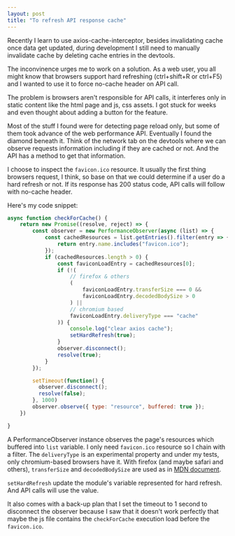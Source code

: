 ```yaml
---
layout: post
title: "To refresh API response cache"
---
```


Recently I learn to use axios-cache-interceptor, besides invalidating cache once data
get updated, during development I still need to manually invalidate cache by
deleting cache entries in the devtools.

The inconvinence urges me to work on a solution. As a web user, you all might
know that browsers support hard refreshing (ctrl+shift+R or ctrl+F5) and I
wanted to use it to force no-cache header on API call.

The problem is browsers aren't responsible for API calls, it interferes
only in static content like the html page and js, css assets. I got stuck
for weeks and even thought about adding a button for the feature.

Most of the stuff I found were for detecting page reload only, but some of them
took advance of the web performance API. Eventually I found the diamond beneath
it. Think of the network tab on the devtools where we can observe requests
information including if they are cached or not. And the API has a method to get
that information.

I choose to inspect the `favicon.ico` resource. It usually the first thing
browsers request, I think, so base on that we could determine if a user do a
hard refresh or not. If its response has 200 status code, API calls will follow
with no-cache header.

Here's my code snippet:

```js
async function checkForCache() {
    return new Promise((resolve, reject) => {
        const observer = new PerformanceObserver(async (list) => {
            const cachedResources = list.getEntries().filter(entry => {
                return entry.name.includes("favicon.ico");
            });
            if (cachedResources.length > 0) {
                const faviconLoadEntry = cachedResources[0];
                if (!(
                    // firefox & others
                    (
                        faviconLoadEntry.transferSize === 0 &&
                        faviconLoadEntry.decodedBodySize > 0
                    ) ||
                    // chromium based
                    faviconLoadEntry.deliveryType === "cache"
                )) {
                    console.log("clear axios cache");
                    setHardRefresh(true);
                }
                observer.disconnect();
                resolve(true);
            }
        });

        setTimeout(function() {
          observer.disconnect();
          resolve(false);
        }, 1000)
        observer.observe({ type: "resource", buffered: true });
    })

}
```

A PerformanceObserver instance observes the page's resources which buffered into
`list` variable. I only need `favicon.ico` resource so I chain with a filter.
The `deliveryType` is an experimental property and under my tests, only
chromium-based browsers have it. With firefox (and maybe safari and others),
`transferSize` and `decodedBodySize` are used as in [MDN document](https://developer.mozilla.org/en-US/docs/Web/API/PerformanceResourceTiming/transferSize#examples).

`setHardRefresh` update the module's variable represented for hard refresh. And
API calls will use the value.

It also comes with a back-up plan that I set the timeout to 1 second to
disconnect the observer because I saw that it doesn't work perfectly that maybe
the js file contains the `checkForCache` execution load before the
`favicon.ico`.
